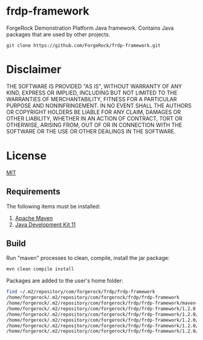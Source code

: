 # frdp-framework

ForgeRock Demonstration Platform Java framework.  Contains Java packages that are used by other projects.

`git clone https://github.com/ForgeRock/frdp-framework.git`

# Disclaimer

THE SOFTWARE IS PROVIDED "AS IS", WITHOUT WARRANTY OF ANY KIND, EXPRESS OR IMPLIED, INCLUDING BUT NOT LIMITED TO THE WARRANTIES OF MERCHANTABILITY, FITNESS FOR A PARTICULAR PURPOSE AND NONINFRINGEMENT. IN NO EVENT SHALL THE AUTHORS OR COPYRIGHT HOLDERS BE LIABLE FOR ANY CLAIM, DAMAGES OR OTHER LIABILITY, WHETHER IN AN ACTION OF CONTRACT, TORT OR OTHERWISE, ARISING FROM, OUT OF OR IN CONNECTION WITH THE SOFTWARE OR THE USE OR OTHER DEALINGS IN THE SOFTWARE.

# License

[MIT](/LICENSE)

## Requirements

The following items must be installed:

1. [Apache Maven](https://maven.apache.org/)
1. [Java Development Kit 11](https://openjdk.java.net/projects/jdk/11/)

## Build

Run "maven" processes to clean, compile, install the jar package:

```bash
mvn clean compile install
```

Packages are added to the user's home folder:

```bash
find ~/.m2/repository/com/forgerock/frdp/frdp-framework
/home/forgerock/.m2/repository/com/forgerock/frdp/frdp-framework
/home/forgerock/.m2/repository/com/forgerock/frdp/frdp-framework/maven-metadata-local.xml
/home/forgerock/.m2/repository/com/forgerock/frdp/frdp-framework/1.2.0
/home/forgerock/.m2/repository/com/forgerock/frdp/frdp-framework/1.2.0/frdp-framework-1.2.0.pom
/home/forgerock/.m2/repository/com/forgerock/frdp/frdp-framework/1.2.0/_remote.repositories
/home/forgerock/.m2/repository/com/forgerock/frdp/frdp-framework/1.2.0/maven-metadata-local.xml
/home/forgerock/.m2/repository/com/forgerock/frdp/frdp-framework/1.2.0/frdp-framework-1.2.0.jar
```

